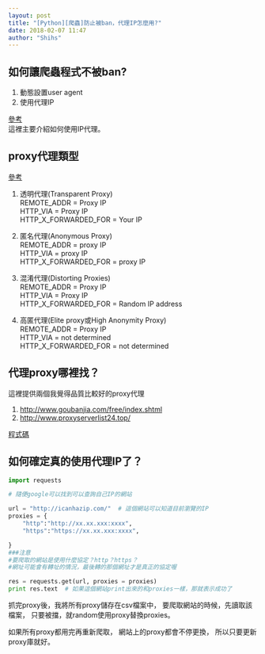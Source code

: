 ```yaml
---
layout: post
title: "[Python][爬蟲]防止被ban，代理IP怎麼用?"
date: 2018-02-07 11:47
author: "Shihs"
---
```


## **如何讓爬蟲程式不被ban?**
1. 動態設置user agent
2. 使用代理IP

[參考](http://willdrevo.com/using-a-proxy-with-a-randomized-user-agent-in-python-requests)<br>
這裡主要介紹如何使用IP代理。

## **proxy代理類型** 
[參考](http://gohom.win/2016/01/20/proxy-type/)
1. 透明代理(Transparent Proxy)<br>
REMOTE_ADDR = Proxy IP<br>
HTTP_VIA = Proxy IP<br>
HTTP_X_FORWARDED_FOR = Your IP

2. 匿名代理(Anonymous Proxy)<br>
REMOTE_ADDR = proxy IP<br>
HTTP_VIA = proxy IP<br>
HTTP_X_FORWARDED_FOR = proxy IP

3. 混淆代理(Distorting Proxies)<br>
REMOTE_ADDR = Proxy IP<br>
HTTP_VIA = Proxy IP<br>
HTTP_X_FORWARDED_FOR = Random IP address

4. 高匿代理(Elite proxy或High Anonymity Proxy)<br>
REMOTE_ADDR = Proxy IP<br>
HTTP_VIA = not determined<br>
HTTP_X_FORWARDED_FOR = not determined<br>




## **代理proxy哪裡找？**
這裡提供兩個我覺得品質比較好的proxy代理<br>
1. http://www.goubanjia.com/free/index.shtml<br>
2. http://www.proxyserverlist24.top/<br>

[程式碼](https://github.com/shihs/proxy/blob/master/get_proxies.py)


## **如何確定真的使用代理IP了？**
```python
import requests

# 隨便google可以找到可以查詢自己IP的網站

url = "http://icanhazip.com/"  # 這個網站可以知道目前瀏覽的IP
proxies = {
	"http":"http://xx.xx.xxx:xxxx",
	"https":"https://xx.xx.xxx:xxxx",

}
###注意
#要爬取的網站是使用什麼協定？http？https？
#網址可能會有轉址的情況，最後轉的那個網址才是真正的協定喔

res = requests.get(url, proxies = proxies)
print res.text  # 如果這個網站print出來的和proxies一樣，那就表示成功了


```


抓完proxy後，我將所有proxy儲存在csv檔案中，
要爬取網站的時候，先讀取該檔案，
只要被擋，就random使用proxy替換proxies。

如果所有proxy都用完再重新爬取，
網站上的proxy都會不停更換，
所以只要更新proxy庫就好。

